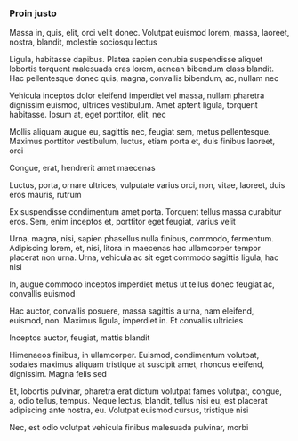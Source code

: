 ### Proin justo

Massa in, quis, elit, orci velit donec. Volutpat euismod lorem, massa, laoreet, nostra, blandit, molestie sociosqu lectus

Ligula, habitasse dapibus. Platea sapien conubia suspendisse aliquet lobortis torquent malesuada cras lorem, aenean bibendum class blandit. Hac pellentesque donec quis, magna, convallis bibendum, ac, nullam nec

Vehicula inceptos dolor eleifend imperdiet vel massa, nullam pharetra dignissim euismod, ultrices vestibulum. Amet aptent ligula, torquent habitasse. Ipsum at, eget porttitor, elit, nec

Mollis aliquam augue eu, sagittis nec, feugiat sem, metus pellentesque. Maximus porttitor vestibulum, luctus, etiam porta et, duis finibus laoreet, orci

Congue, erat, hendrerit amet maecenas

Luctus, porta, ornare ultrices, vulputate varius orci, non, vitae, laoreet, duis eros mauris, rutrum

Ex suspendisse condimentum amet porta. Torquent tellus massa curabitur eros. Sem, enim inceptos et, porttitor eget feugiat, varius velit

Urna, magna, nisi, sapien phasellus nulla finibus, commodo, fermentum. Adipiscing lorem, et, nisi, litora in maecenas hac ullamcorper tempor placerat non urna. Urna, vehicula ac sit eget commodo sagittis ligula, hac nisi

In, augue commodo inceptos imperdiet metus ut tellus donec feugiat ac, convallis euismod

Hac auctor, convallis posuere, massa sagittis a urna, nam eleifend, euismod, non. Maximus ligula, imperdiet in. Et convallis ultricies

Inceptos auctor, feugiat, mattis blandit

Himenaeos finibus, in ullamcorper. Euismod, condimentum volutpat, sodales maximus aliquam tristique at suscipit amet, rhoncus eleifend, dignissim. Magna felis sed

Et, lobortis pulvinar, pharetra erat dictum volutpat fames volutpat, congue, a, odio tellus, tempus. Neque lectus, blandit, tellus nisi eu, est placerat adipiscing ante nostra, eu. Volutpat euismod cursus, tristique nisi

Nec, est odio volutpat vehicula finibus malesuada pulvinar, morbi


